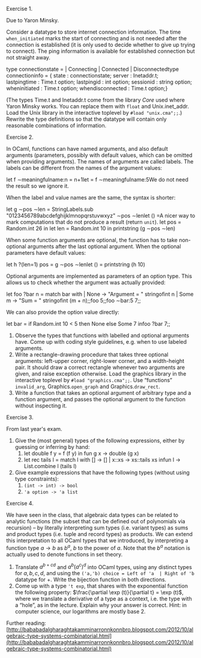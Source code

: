 Exercise 1.

Due to Yaron Minsky.

Consider a datatype to store internet connection information. The time 
`when_initiated` marks the start of connecting and is not needed after the 
connection is established (it is only used to decide whether to give up trying 
to connect). The ping information is available for established connection but 
not straight away.



type connectionstate =  | Connecting  | Connected  | Disconnectedtype 
connectioninfo = {  state : connectionstate;  server : Inetaddr.t;  
lastpingtime : Time.t option;  lastpingid : int option;  sessionid : string 
option;  wheninitiated : Time.t option;  whendisconnected : Time.t option;}

(The types Time.t and Inetaddr.t come from the library *Core* used where Yaron 
Minsky works. You can replace them with `float` and Unix.inet\_addr. Load the 
Unix library in the interactive toplevel by `#load "unix.cma";;`.) Rewrite the 
type definitions so that the datatype will contain only reasonable 
combinations of information.



Exercise 2.

In OCaml, functions can have named arguments, and also default arguments 
(parameters, possibly with default values, which can be omitted when providing 
arguments). The names of arguments are called labels. The labels can be 
different from the names of the argument values:



let f $\sim$meaningfulname:n = n+1let  = f $\sim$meaningfulname:5We do not 
need the result so we ignore it.



When the label and value names are the same, the syntax is shorter:



let g $\sim$pos $\sim$len =  StringLabels.sub 
"0123456789abcdefghijklmnopqrstuvwxyz" $\sim$pos $\sim$lenlet () =A nicer way 
to mark computations that do not produce a result (return `unit`).  let pos = 
Random.int 26 in  let len = Random.int 10 in  printstring (g $\sim$pos 
$\sim$len)

When some function arguments are optional, the function has to take 
non-optional arguments after the last optional argument. When the optional 
parameters have default values:



let h ?(len=1) pos = g $\sim$pos $\sim$lenlet () = printstring (h 10)

Optional arguments are implemented as parameters of an option type. This 
allows us to check whether the argument was actually provided:



let foo ?bar n =  match bar with    | None -> "Argument = "  stringofint n 
   | Some m -> "Sum = "  stringofint (m + n);;foo 5;;foo $\sim$bar:5 7;;

We can also provide the option value directly:



let bar = if Random.int 10 < 5 then None else Some 7 infoo ?bar 7;;

1. Observe the types that functions with labelled and optional arguments have. 
   Come up with coding style guidelines, e.g. when to use labeled arguments.
1. Write a rectangle-drawing procedure that takes three optional arguments: 
   left-upper corner, right-lower corner, and a width-height pair. It should 
   draw a correct rectangle whenever two arguments are given, and raise 
   exception otherwise. Load the graphics library in the interactive toplevel 
   by `#load "graphics.cma";;`. Use “functions” `invalid_arg`, 
   Graphics.`open_graph` and Graphics.`draw_rect`.
1. Write a function that takes an optional argument of arbitrary type and a 
   function argument, and passes the optional argument to the function without 
   inspecting it.



Exercise 3.

From last year's exam.

1. Give the (most general) types of the following expressions, either by 
   guessing or inferring by hand:
   1. let double f y = f (f y) in fun g x -> double (g x)
   1. let rec tails l = match l with [] -> [] | x::xs -> xs::tails xs 
      infun l -> List.combine l (tails l)
1. Give example expressions that have the following types (without using type 
   constraints):
   1. `(int -> int) -> bool`
   1. `'a option -> 'a list`



Exercise 4.

We have seen in the class, that algebraic data types can be related to 
analytic functions (the subset that can be defined out of polynomials via 
recursion) – by literally interpreting sum types (i.e. variant types) as sums 
and product types (i.e. tuple and record types) as products. We can extend 
this interpretation to all OCaml types that we introduced, by interpreting a 
function type $a \rightarrow b$ as $b^a$, $b$ to the power of $a$. Note that 
the $b^a$ notation is actually used to denote functions in set theory.

1. Translate $a^{b + cd}$ and $a^b  (a^c)^d$ into OCaml types, using any 
   distinct types for $a, b, c, d$, and using the `('a,'b) choice = Left of 'a 
   | Right of 'b` datatype for $+$. Write the bijection function in both 
   directions.
1. Come up with a type `'t exp`, that shares with the exponential function the 
   following property: $\frac{\partial \exp (t)}{\partial t} = \exp (t)$, 
   where we translate a derivative of a type as a context, i.e. the type with 
   a “hole”, as in the lecture. Explain why your answer is correct. Hint: in 
   computer science, our logarithms are mostly base 2.

Further reading: 
[http://bababadalgharaghtakamminarronnkonnbro.blogspot.com/2012/10/algebraic-type-systems-combinatorial.html](http://bababadalgharaghtakamminarronnkonnbro.blogspot.com/2012/10/algebraic-type-systems-combinatorial.html)
